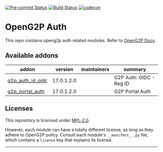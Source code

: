 
<!-- /!\ Non OCA Context : Set here the badge of your runbot / runboat instance. -->
[![Pre-commit Status](https://github.com/OpenG2P/openg2p-auth/actions/workflows/pre-commit.yml/badge.svg?branch=17.0-develop)](https://github.com/OpenG2P/openg2p-auth/actions/workflows/pre-commit.yml?query=branch%3A17.0-develop)
[![Build Status](https://github.com/OpenG2P/openg2p-auth/actions/workflows/test.yml/badge.svg?branch=17.0-develop)](https://github.com/OpenG2P/openg2p-auth/actions/workflows/test.yml?query=branch%3A17.0-develop)
[![codecov](https://codecov.io/gh/OpenG2P/openg2p-auth/branch/17.0-develop/graph/badge.svg)](https://codecov.io/gh/OpenG2P/openg2p-auth)
<!-- /!\ Non OCA Context : Set here the badge of your translation instance. -->

<!-- /!\ do not modify above this line -->

# OpenG2P Auth

This repo contains openg2p auth related modules. Refer to [OpenG2P Docs](https://docs.openg2p.org/v/1.1).

<!-- /!\ do not modify below this line -->

<!-- prettier-ignore-start -->

[//]: # (addons)

Available addons
----------------
addon | version | maintainers | summary
--- | --- | --- | ---
[g2p_auth_id_oidc](g2p_auth_id_oidc/) | 17.0.1.2.0 |  | G2P Auth: OIDC - Reg ID
[g2p_portal_auth](g2p_portal_auth/) | 17.0.1.2.0 |  | G2P Portal Auth

[//]: # (end addons)

<!-- prettier-ignore-end -->

## Licenses

This repository is licensed under [MPL-2.0](LICENSE).

However, each module can have a totally different license, as long as they adhere to OpenG2P
policy. Consult each module's `__manifest__.py` file, which contains a `license` key
that explains its license.

----
<!-- /!\ Non OCA Context : Set here the full description of your organization. -->
